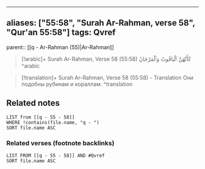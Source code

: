 
---
aliases: ["55:58", "Surah Ar-Rahman, verse 58", "Qur'an 55:58"]
tags: Qvref
---

parent:: [[q - Ar-Rahman (55)|Ar-Rahman]]

> [!arabic]+ Surah Ar-Rahman, Verse 58 (55:58)
> <span class="quran-arabic">كَأَنَّهُنَّ ٱلْيَاقُوتُ وَٱلْمَرْجَانُ</span>
^arabic

> [!translation]+ Surah Ar-Rahman, Verse 58 (55:58) - Translation
> Они подобны рубинам и кораллам.
^translation



## Related notes
```dataview
LIST from [[q - 55 - 58]]
WHERE !contains(file.name, "q - ")
SORT file.name ASC
```

### Related verses (footnote backlinks)
```dataview
LIST FROM [[q - 55 - 58]] AND #Qvref
SORT file.name ASC
```

